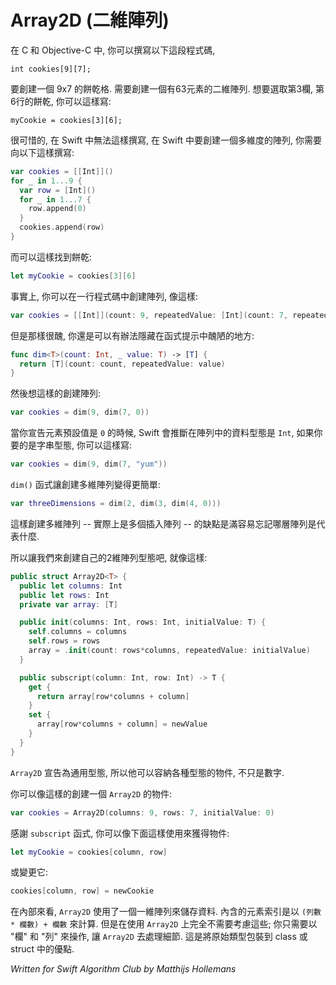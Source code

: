 # Array2D (二維陣列)
<!--
In C and Objective-C you can write the following line,
-->

在 C 和 Objective-C 中, 你可以撰寫以下這段程式碼,

	int cookies[9][7];

<!--	
to make a 9x7 grid of cookies. This would create a two-dimensional array of 63 elements. To find the cookie at column 3, row 6, you'd write:
-->

要創建一個 9x7 的餅乾格. 需要創建一個有63元素的二維陣列. 想要選取第3欄, 第6行的餅乾, 你可以這樣寫:

	myCookie = cookies[3][6];
	
<!--
Unfortunately, you can't write the above in Swift. To create a multi-dimensional array in Swift you'd have to do something like this:
-->

很可惜的, 在 Swift 中無法這樣撰寫, 在 Swift 中要創建一個多維度的陣列, 你需要向以下這樣撰寫:

```swift
var cookies = [[Int]]()
for _ in 1...9 {
  var row = [Int]()
  for _ in 1...7 {
    row.append(0)
  }
  cookies.append(row)
}
```
<!--
And then to find a cookie:
-->

而可以這樣找到餅乾:

```swift
let myCookie = cookies[3][6]
```

<!--
Actually, you could create the array in a single line of code, like so:
-->

事實上, 你可以在一行程式碼中創建陣列, 像這樣:

```swift
var cookies = [[Int]](count: 9, repeatedValue: [Int](count: 7, repeatedValue: 0))
```

<!--
but that's just ugly. To be fair, you can hide the ugliness in a helper function:
-->

但是那樣很醜, 你還是可以有辦法隱藏在函式提示中醜陋的地方:

```swift
func dim<T>(count: Int, _ value: T) -> [T] {
  return [T](count: count, repeatedValue: value)
}
```

<!--
And then creating the array looks like this:
-->

然後想這樣的創建陣列:

```swift
var cookies = dim(9, dim(7, 0))
```

<!--
Swift infers that the datatype of the array should be `Int` because you specified `0` as the default value of the array elements. To use a string instead, you'd write:
-->

當你宣告元素預設值是 `0` 的時候, Swift 會推斷在陣列中的資料型態是 `Int`, 如果你要的是字串型態, 你可以這樣寫:

```swift
var cookies = dim(9, dim(7, "yum"))
```

<!--
The `dim()` function makes it easy to go into even more dimensions:
-->

`dim()` 函式讓創建多維陣列變得更簡單:

```swift
var threeDimensions = dim(2, dim(3, dim(4, 0)))
```

<!--
The downside of using multi-dimensional arrays in this fashion -- actually, multiple nested arrays -- is that it's easy to lose track of what dimension represents what.

So instead let's create our own type that acts like a 2-D array and that is more convenient to use. Here it is, short and sweet:
-->

這樣創建多維陣列 -- 實際上是多個插入陣列 -- 的缺點是滿容易忘記哪層陣列是代表什麼.

所以讓我們來創建自己的2維陣列型態吧, 就像這樣:


```swift
public struct Array2D<T> {
  public let columns: Int
  public let rows: Int
  private var array: [T]

  public init(columns: Int, rows: Int, initialValue: T) {
    self.columns = columns
    self.rows = rows
    array = .init(count: rows*columns, repeatedValue: initialValue)
  }

  public subscript(column: Int, row: Int) -> T {
    get {
      return array[row*columns + column]
    }
    set {
      array[row*columns + column] = newValue
    }
  }
}
```

<!--
`Array2D` is a generic type, so it can hold any kind of object, not just numbers.

To create an instance of `Array2D` you'd write:
-->

`Array2D` 宣告為通用型態, 所以他可以容納各種型態的物件, 不只是數字.

你可以像這樣的創建一個 `Array2D` 的物件:

```swift
var cookies = Array2D(columns: 9, rows: 7, initialValue: 0)
```

<!--
Thanks to the `subscript` function, you can do the following to retrieve an object from the array:
-->

感謝 `subscript` 函式, 你可以像下面這樣使用來獲得物件:

```swift
let myCookie = cookies[column, row]
```

<!--
Or change it:
-->

或變更它:

```swift
cookies[column, row] = newCookie
```

<!--
Internally, `Array2D` uses a single one-dimensional array to store the data. The index of an object in that array is given by `(row x numberOfColumns) + column`. But as a user of `Array2D` you don't have to worry about that; you only have to think in terms of "column" and "row", and let `Array2D` figure out the details for you. That's the advantage of wrapping primitive types into a wrapper class or struct.

And that's all there is to it.
-->

在內部來看, `Array2D` 使用了一個一維陣列來儲存資料. 內含的元素索引是以 `(列數 * 欄數) + 欄數` 來計算. 但是在使用 `Array2D` 上完全不需要考慮這些; 你只需要以 "欄" 和 "列" 來操作, 讓 `Array2D` 去處理細節. 這是將原始類型包裝到 class 或 struct 中的優點.


*Written for Swift Algorithm Club by Matthijs Hollemans*

